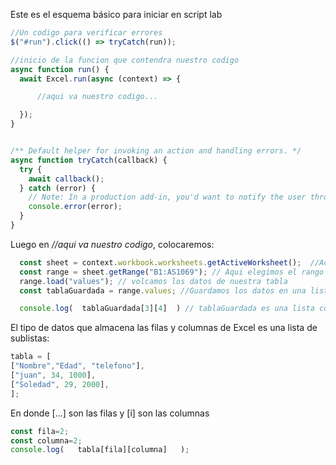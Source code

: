 
Este es el esquema básico para iniciar en script lab
```javascript
//Un codigo para verificar errores
$("#run").click(() => tryCatch(run));

//inicio de la funcion que contendra nuestro codigo
async function run() {
  await Excel.run(async (context) => {

      //aqui va nuestro codigo...

  });
}


/** Default helper for invoking an action and handling errors. */
async function tryCatch(callback) {
  try {
    await callback();
  } catch (error) {
    // Note: In a production add-in, you'd want to notify the user through your add-in's UI.
    console.error(error);
  }
}
```
Luego en *//aqui va nuestro codigo*,  colocaremos:

```javascript
  const sheet = context.workbook.worksheets.getActiveWorksheet();  //Activa la hoja que queremos utilizar en excel
  const range = sheet.getRange("B1:AS1069"); // Aqui elegimos el rango de tabla que queremos capturar en nuestro codigo
  range.load("values"); // volcamos los datos de nuestra tabla
  const tablaGuardada = range.values; //Guardamos los datos en una lista de sublistas

  console.log(  tablaGuardada[3][4]  ) // tablaGuardada es una lista con sublistas, una estructura de datos normal.
```
 
El tipo de datos que almacena las filas y columnas de Excel es una lista de sublistas:
```javascript
tabla = [
["Nombre","Edad", "telefono"],
["juan", 34, 1000],
["Soledad", 29, 2000],
];
```
En donde [...] son las filas y [i] son las columnas

```javascript
const fila=2;
const columna=2;
console.log(   tabla[fila][columna]   );
```